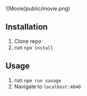 ![Movie]public/movie.png)

## Installation

1. Clone repo
2. run `npm install`

## Usage

1. run `npm run savage`
2. Navigate to `localhost:4040`
